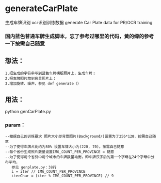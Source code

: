 # generateCarPlate
生成车牌识别 ocr识别训练数据
generate Car Plate data for PR/OCR training

### 国内蓝色普通车牌生成脚本，忘了参考过哪里的代码，黄的绿的参考一下按需自己随意

## 想法：
```
1.把生成的字符串写到蓝色车牌模版照片上，生成车牌；
2.把车牌照片放到背景照片上；
3.增加旋转、噪声，参见 def generate（）
```

## 用法：
python genCarPlate.py

### param：
```
--根据自己的训练要求 照片大小即背景照片(Background/)设置为了256*128，按需自己随意
--为了使得车牌占比约为80% 设置车牌大小为(220, 70)，按需自己随意
--每个省份生成照片数量设置IMG_COUNT_PER_PROVINCE = 随意
--为了使得每个省份中每个城市的车牌数量均衡，即车牌汉字后的第一个字母在24个字母中分布平均，
   参见 genplate.py：38行
   i = iter // IMG_COUNT_PER_PROVINCE
   iterChar = (iter % IMG_COUNT_PER_PROVINCE) // 9
```

